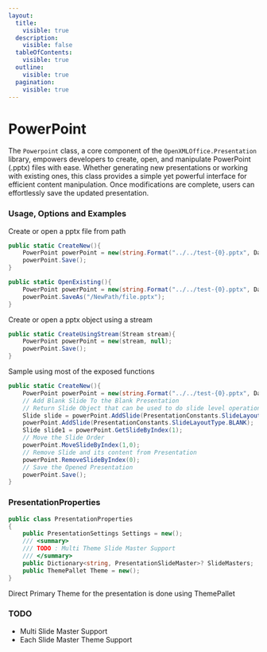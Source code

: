 ```yaml
---
layout:
  title:
    visible: true
  description:
    visible: false
  tableOfContents:
    visible: true
  outline:
    visible: true
  pagination:
    visible: true
---
```


# PowerPoint

The `Powerpoint` class, a core component of the `OpenXMLOffice.Presentation` library, empowers developers to create, open, and manipulate PowerPoint (.pptx) files with ease. Whether generating new presentations or working with existing ones, this class provides a simple yet powerful interface for efficient content manipulation. Once modifications are complete, users can effortlessly save the updated presentation.

### Usage, Options and Examples

Create or open a pptx file from path

```csharp
public static CreateNew(){
    PowerPoint powerPoint = new(string.Format("../../test-{0}.pptx", DateTime.Now.ToString("yyyy-MM-dd-HH-mm-ss")), null);
    powerPoint.Save();
}

public static OpenExisting(){
    PowerPoint powerPoint = new(string.Format("../../test-{0}.pptx", DateTime.Now.ToString("yyyy-MM-dd-HH-mm-ss")),true, null);
    powerPoint.SaveAs("/NewPath/file.pptx");
}
```

Create or open a pptx object using a stream

```csharp
public static CreateUsingStream(Stream stream){
    PowerPoint powerPoint = new(stream, null);
    powerPoint.Save();
}
```

Sample using most of the exposed functions

```csharp
public static CreateNew(){
    PowerPoint powerPoint = new(string.Format("../../test-{0}.pptx", DateTime.Now.ToString("yyyy-MM-dd-HH-mm-ss")), null);
    // Add Blank Slide To the Blank Presentation
    // Return Slide Object that can be used to do slide level operation
    Slide slide = powerPoint.AddSlide(PresentationConstants.SlideLayoutType.BLANK);
    powerPoint.AddSlide(PresentationConstants.SlideLayoutType.BLANK);
    Slide slide1 = powerPoint.GetSlideByIndex(1);
    // Move the Slide Order
    powerPoint.MoveSlideByIndex(1,0);
    // Remove Slide and its content from Presentation
    powerPoint.RemoveSlideByIndex(0);
    // Save the Opened Presentation
    powerPoint.Save();
}
```

### PresentationProperties

```csharp
public class PresentationProperties
{
    public PresentationSettings Settings = new();
    /// <summary>
    /// TODO : Multi Theme Slide Master Support
    /// </summary>
    public Dictionary<string, PresentationSlideMaster>? SlideMasters;
    public ThemePallet Theme = new();
}
```

Direct Primary Theme for the presentation is done using ThemePallet

### TODO

* Multi Slide Master Support
* Each Slide Master Theme Support
